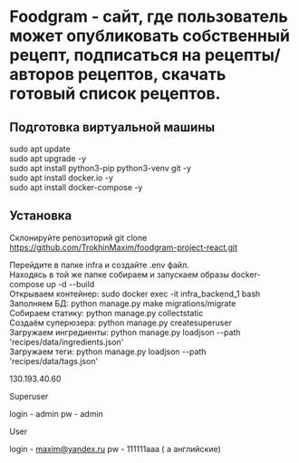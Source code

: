 # Foodgram - сайт, где пользователь может опубликовать собственный рецепт, подписаться на рецепты/авторов рецептов, скачать готовый список рецептов. 
## Подготовка виртуальной машины
sudo apt update<br>
sudo apt upgrade -y<br>
sudo apt install python3-pip python3-venv git -y<br>
sudo apt install docker.io -y <br>
sudo apt install docker-compose -y<br>
## Установка
Склонируйте репозиторий git clone https://github.com/TrokhinMaxim/foodgram-project-react.git

Перейдите в папке infra и создайте .env файл.<br>
Находясь в той же папке собираем  и запускаем образы docker-compose up -d --build<br>
Открываем контейнер: sudo docker exec -it infra_backend_1 bash<br>
Заполняем БД: python manage.py make migrations/migrate <br>
Собираем статику: python manage.py collectstatic <br>
Создаём суперюзера: python manage.py createsuperuser <br>
Загружаем ингредиенты: python manage.py loadjson --path 'recipes/data/ingredients.json' <br>
Загружаем теги: python manage.py loadjson --path 'recipes/data/tags.json'<br>







130.193.40.60

Superuser

login - admin
pw - admin

User

login - maxim@yandex.ru
pw - 111111aaa ( а английские)
